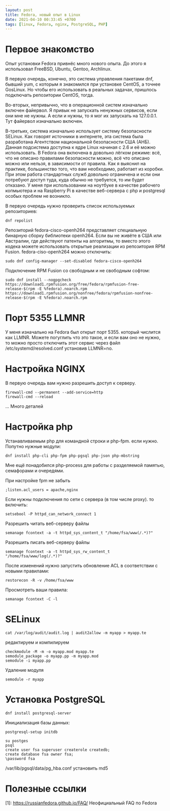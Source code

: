 ```yaml
---
layout: post
title: Fedora, новый опыт в Linux
date: 2021-04-10 00:33:45 +0700
tags: [linux, Fedora, nginx, PostgreSQL, PHP]
---
```


# Первое знакомство

Опыт установки Fedora привнёс много нового опыта. До этого я использовал FreeBSD, Ubuntu, Gentoo, Archlinux.

В первую очередь, конечно, это система управления пакетами dnf, бывший yum, с которым я знакомился при установке CentOS, а точнее GosLinux. Но чтобы его использовать в реальных задачах, пришлось подключать репозитории CentOS, тогда.

Во-вторых, непривычно, что в операционной систем изначально включен файервол. Я привык не запускать ненужных сервисов, если они мне не нужны. А если и нужны, то я мог их запускать на 127.0.0.1. Тут файервол изначально включен.

В-третьих, система изначально использует систему безопасности SELinux. Как говорят источники в интернете, эта система была разработана Агентством национальной безопасности США (АНБ). Данная подсистема доступна к ядре Linux начиная с 2.6 и её можно использовать. В Fedora она включена в довольно лёгком режиме: всё, что не описано правилами безопасности можно, всё что описано можно или нельзя, в зависимости от правила. Как я выяснил на практике, большинство того, что вам необходимо, работает из коробки. При этом работа стандартных служб довольно ограничена и если они потребуют доступ туда, куда обычно не требуется, то им будет отказано. У меня при использовании на ноутбуке в качестве рабочего копмьютера и на Raspberry Pi в качестве веб-сервера с php и postgresql особых проблем не возникло.

В первую очередь нужно проверить список используемых репозиториев:
```
dnf repolist
```
Репозиторий fedora-cisco-openh264 представляет специальную бинарную сборку библиотеки openh264. Если вы не живёте в США или Австралии, где действуют патенты на алгоритмы, то вместо этого кодека можете использовать открытые реализации из репозитория RPM Fusion. fedora-ciso-openh264 можно отключить:
```
sudo dnf config-manager --set-disabled fedora-cisco-openh264
```
Подключение RPM Fusion со свободным и не свободным софтом:
```
sudo dnf install --nogpgcheck https://download1.rpmfusion.org/free/fedora/rpmfusion-free-release-$(rpm -E %fedora).noarch.rpm https://download1.rpmfusion.org/nonfree/fedora/rpmfusion-nonfree-release-$(rpm -E %fedora).noarch.rpm
```
# Порт 5355 LLMNR

У меня изначально на Fedora был открыт порт 5355. который числится как LLMNR. Можете погуглить что это такое, и если вам оно не нужно, то можно просто отключить этот сервис через файл /etc/systemd/resolved.conf установив LLMNR=no.

# Настройка NGINX

В первую очередь вам нужно разрешить доступ к серверу.
```
firewall-cmd --permanent --add-service=http
firewall-cmd --reload
```
... Много деталей

# Настройка php

Устанавливаемым php для командной строки и php-fpm. если нужно. Попутно нужные модули:
```
dnf install php-cli php-fpm php-pgsql php-json php-mbstring
```
Мне ещё понадобился php-process для работы с разделяемой памятью, семафорами и очередями.

При настройке fpm не забыть
```
;listen.acl_users = apache,nginx
```
Если нужны подключения по сети с сервера (в том числе proxy). то включить:
```
setsebool -P httpd_can_network_connect 1
```
Разрешить читать веб-серверу файлы
```
semanage fcontext -a -t httpd_sys_content_t "/home/fsa/www(/.*)?"
```
Разрешить писать веб-серверу файлы
```
semanage fcontext -a -t httpd_sys_rw_content_t "/home/fsa/www/log(/.*)?"
```
После изменений нужно запустить обновление ACL в соответствии с новыми правилами:
```
restorecon -R -v /home/fsa/www
```
Просмотреть ваши правила:
```
semanage fcontext -C -l
```

# SELinux
```
cat /var/log/audit/audit.log | audit2allow -m myapp > myapp.te
```
редактируем и компилируем
```
checkmodule -M -m -o myapp.mod myapp.te
semodule_package -o myapp.pp -m myapp.mod
semodule -i myapp.pp
```
Удаление модуля
```
semodule -r myapp
```
# Установка PostgreSQL
```
dnf install postgresql-server
```
Инициализация базы данных:
```
postgresql-setup initdb
```

```
su postges
psql
create user fsa superuser createrole createdb;
create database fsa owner fsa;
\password fsa
```

/var/lib/pgsql/data/pg_hba.conf установить md5

# Полезные ссылки
[1]: https://russianfedora.github.io/FAQ/ Неофициальный FAQ по Fedora
